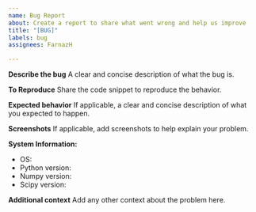 ```yaml
---
name: Bug Report
about: Create a report to share what went wrong and help us improve
title: "[BUG]"
labels: bug
assignees: FarnazH

---
```


**Describe the bug**
A clear and concise description of what the bug is.

**To Reproduce**
Share the code snippet to reproduce the behavior.

**Expected behavior**
If applicable, a clear and concise description of what you expected to happen.

**Screenshots**
If applicable, add screenshots to help explain your problem.

**System Information:**
 - OS:
 - Python version:
 - Numpy version:
 - Scipy version:

**Additional context**
Add any other context about the problem here.
